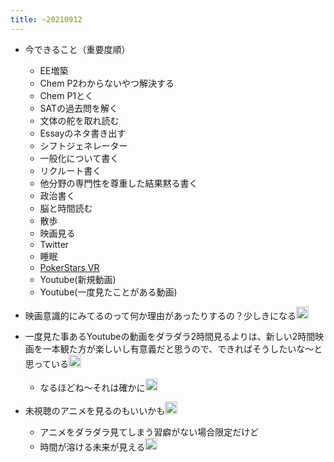 ```yaml
---
title: ~20210912
---
```


* 今できること（重要度順）
  
  * EE増築
  * Chem P2わからないやつ解決する
  * Chem P1とく
  * SATの過去問を解く
  * 文体の舵を取れ読む
  * Essayのネタ書き出す
  * シフトジェネレーター
  * 一般化について書く
  * リクルート書く
  * 他分野の専門性を尊重した結果黙る書く
  * 政治書く
  * 脳と時間読む
  * 散歩
  * 映画見る
  * Twitter
  * 睡眠
  * [PokerStars VR](PokerStars%20VR.md)
  * Youtube(新規動画)
  * Youtube(一度見たことがある動画)
* 映画意識的にみてるのって何か理由があったりするの？少しきになる<img src='https://scrapbox.io/api/pages/blu3mo-public/rickshinmi/icon' alt='rickshinmi.icon' height="19.5"/>

* 一度見た事あるYoutubeの動画をダラダラ2時間見るよりは、新しい2時間映画を一本観た方が楽しいし有意義だと思うので、できればそうしたいな〜と思っている<img src='https://scrapbox.io/api/pages/blu3mo-public/blu3mo/icon' alt='blu3mo.icon' height="19.5"/>
  
  * なるほどね〜それは確かに<img src='https://scrapbox.io/api/pages/blu3mo-public/rickshinmi/icon' alt='rickshinmi.icon' height="19.5"/>
* 未視聴のアニメを見るのもいいかも<img src='https://scrapbox.io/api/pages/blu3mo-public/takker/icon' alt='takker.icon' height="19.5"/>
  
  * アニメをダラダラ見てしまう習癖がない場合限定だけど
  * 時間が溶ける未来が見える<img src='https://scrapbox.io/api/pages/blu3mo-public/blu3mo/icon' alt='blu3mo.icon' height="19.5"/>
